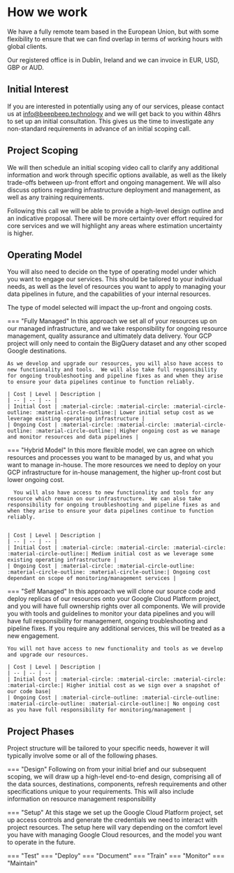 # How we work
We have a fully remote team based in the European Union, but with some flexibility to ensure that we can find overlap in terms of working hours with global clients.  

Our registered office is in Dublin, Ireland and we can invoice in EUR, USD, GBP or AUD.

## Initial Interest
If you are interested in potentially using any of our services, please contact us at [info@beepbeep.technology](mailto:info@beepbeep.technology) and we will get back to you within 48hrs to set up an initial consultation.  This gives us the time to investigate any non-standard requirements in advance of an initial scoping call.


## Project Scoping
We will then schedule an initial scoping video call to clarify any additional information and work through specific options available, as well as the likely trade-offs between up-front effort and ongoing management.  We will also discuss options regarding infrastructure deployment and management, as well as any training requirements.
  
  Following this call we will be able to provide a high-level design outline and an indicative proposal.  There will be more certainty over effort required for core services and we will highlight any areas where estimation uncertainty is higher.

## Operating Model
You will also need to decide on the type of operating model under which you want to engage our services.  This should be tailored to your individual needs, as well as the level of resources you want to apply to managing your data pipelines in future, and the capabilities of your internal resources.

The type of model selected will impact the up-front and ongoing costs.
    
=== "Fully Managed"
    In this approach we set all of your resources up on our managed infrastructure, and we take responsibility for ongoing resource management, quality assurance and ultimately data delivery.  Your GCP project will only need to contain the BigQuery dataset and any other scoped Google destinations.
        
    As we develop and upgrade our resources, you will also have access to new functionality and tools.  We will also take full responsibility for ongoing troubleshooting and pipeline fixes as and when they arise to ensure your data pipelines continue to function reliably.
        
    | Cost | Level | Description |
    | -- | -- | -- |
    | Initial Cost | :material-circle: :material-circle: :material-circle-outline: :material-circle-outline:| Lower initial setup cost as we leverage existing operating infrastructure |
    | Ongoing Cost | :material-circle: :material-circle: :material-circle-outline: :material-circle-outline:| Higher ongoing cost as we manage and monitor resources and data pipelines |
      
=== "Hybrid Model"
    In this more flexible model, we can agree on which resources and processes you want to be managed by us, and what you want to manage in-house.  The more resources we need to deploy on your GCP infrastructure for in-house management, the higher up-front cost but lower ongoing cost.
  
      You will also have access to new functionality and tools for any resource which remain on our infrastructure.  We can also take responsibility for ongoing troubleshooting and pipeline fixes as and when they arise to ensure your data pipelines continue to function reliably.  
    

    | Cost | Level | Description |
    | -- | -- | -- |
    | Initial Cost | :material-circle: :material-circle: :material-circle: :material-circle-outline:| Medium initial cost as we leverage some existing operating infrastructure |
    | Ongoing Cost | :material-circle: :material-circle-outline: :material-circle-outline: :material-circle-outline:| Ongoing cost dependant on scope of monitoring/management services |
    
=== "Self Managed"
    In this approach we will clone our source code and deploy replicas of our resources onto your Google Cloud Platform project, and you will have full ownership rights over all components.   We will provide you with tools and guidelines to monitor your data pipelines and you will have full responsibility for management, ongoing troubleshooting and pipeline fixes.  If you require any additional services, this will be treated as a new engagement.
    
    You will not have access to new functionality and tools as we develop and upgrade our resources.

    | Cost | Level | Description |
    | -- | -- | -- |
    | Initial Cost | :material-circle: :material-circle: :material-circle: :material-circle:| Higher initial cost as we sign over a snapshot of our code base|
    | Ongoing Cost | :material-circle-outline: :material-circle-outline: :material-circle-outline: :material-circle-outline:| No ongoing cost as you have full responsibility for monitoring/management |

## Project Phases
Project structure will be tailored to your specific needs, however it will typically involve some or all of the following phases.

=== "Design"
    Following on from your initial brief and our subsequent scoping, we will draw up a high-level end-to-end design, comprising all of the data sources, destinations, components, refresh requirements and other specifications unique to your requirements.  This will also include information on resource management responsibility
    
=== "Setup"
    At this stage we set up the Google Cloud Platform project, set up access controls and generate the credentials we need to interact with project resources.  The setup here will vary depending on the comfort level you have with managing Google Cloud resources, and the model you want to operate in the future.
    
=== "Test"
=== "Deploy"
=== "Document"
=== "Train"
=== "Monitor"
=== "Maintain"


